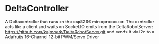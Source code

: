 # DeltaController
A Deltacontroller that runs on the esp8266 mircoprocessor.
The controller acts like a client and waits on Socket.IO emits from the DeltaRobotServer: https://github.com/kajmoerk/DeltaRobotServer.git
and sends it via i2c to a Adafruits 16-Channel 12-bit PWM/Servo Driver.
